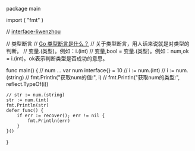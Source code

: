package main

import (
	"fmt"
)

// [interface-liwenzhou](https://www.liwenzhou.com/posts/Go/12-interface/)

// 类型断言
// [Go 类型断言是什么？](https://juejin.cn/post/6962522545039867912)
// 关于类型断言，用人话来说就是对类型的判断。
// 变量.(类型)。例如：i.(int)
// 变量,bool = 变量.(类型)。例如：num,ok = i.(int)。ok表示判断类型是否成功的意思。

func main() {
	// num ...
	var num interface{} = 10
	// i := num.(int)
	// i := num.(string)
	// fmt.Println("获取num的值:", i)
	// fmt.Println("获取num的类型:", reflect.TypeOf(i))

	// str := num.(string)
	str := num.(int)
	fmt.Println(str)
	defer func() {
		if err := recover(); err != nil {
			fmt.Println(err)
		}
	}()

}
